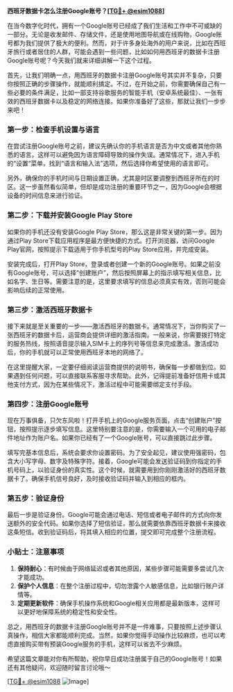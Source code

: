**西班牙数据卡怎么注册Google账号？[[TG💪+ @esim1088](https://t.me/s/esim1088)]**

在当今数字化时代，拥有一个Google账号已经成了我们生活和工作中不可或缺的一部分。无论是收发邮件、存储文件，还是使用地图导航或在线购物，Google账号都为我们提供了极大的便利。然而，对于许多身处海外的用户来说，比如在西班牙旅行或者居住的人群，可能会遇到一些问题，比如如何用西班牙的数据卡注册Google账号呢？今天我们就来详细讲解一下这个过程。

首先，让我们明确一点，用西班牙的数据卡注册Google账号其实并不复杂，只要你按照正确的步骤操作，就能顺利搞定。不过，在开始之前，你需要确保自己有一些必要的条件满足，比如一部支持谷歌服务的智能手机（安卓系统最佳）、一张有效的西班牙数据卡以及稳定的网络连接。如果你准备好了这些，那就让我们一步步来吧！

### **第一步：检查手机设置与语言**
在尝试注册Google账号之前，建议先确认你的手机语言是否为中文或者其他你熟悉的语言。这样可以避免因为语言障碍导致的操作失误。通常情况下，进入手机的“设置”菜单，找到“语言和输入法”选项，然后选择你希望使用的语言即可。

另外，确保你的手机时间与日期设置正确，尤其是时区要调整到西班牙所在的时区。这一步虽然看似简单，但却是成功注册的重要环节之一，因为Google会根据设备的时间信息来进行验证。

### **第二步：下载并安装Google Play Store**
如果你的手机还没有安装Google Play Store，那么这是非常关键的第一步。因为通过Play Store下载应用程序是最方便快捷的方式。打开浏览器，访问Google Play官网，按照提示下载适用于你手机型号的Play Store应用，并完成安装。

安装完成后，打开Play Store，登录或者创建一个新的Google账号。如果之前没有Google账号，可以选择“创建账户”，然后按照屏幕上的指示填写相关信息，比如名字、生日等。需要注意的是，这里要求填写的信息必须真实有效，否则可能会影响后续的正常使用。

### **第三步：激活西班牙数据卡**
接下来就是至关重要的一步——激活西班牙的数据卡。通常情况下，当你购买了一张西班牙的数据卡后，运营商会提供详细的激活指南。一般来说，你需要拨打特定的服务热线，按照语音提示输入SIM卡上的序列号等信息来完成激活。激活成功后，你的手机就可以正常使用西班牙本地的网络了。

在这里提醒大家，一定要仔细阅读运营商提供的说明书，确保每一步都做到位。如果遇到任何问题，可以直接联系客服寻求帮助。此外，记得提前准备好信用卡或其他支付方式，因为在某些情况下，激活过程中可能需要绑定支付手段。

### **第四步：注册Google账号**
现在万事俱备，只欠东风啦！打开手机上的Google服务页面，点击“创建账户”按钮，按照提示逐步填写信息。这里特别要注意的是，你需要输入一个可用的电子邮件地址作为账户名。如果你已经有了一个Google账号，可以直接跳过此步骤。

填写完基本信息后，系统会要求你设置密码。为了安全起见，建议使用强密码，包含大小写字母、数字及特殊字符。接着，Google可能会发送验证码到你指定的手机号码上，以验证身份的真实性。这个时候，就需要用到你刚刚激活好的西班牙数据卡了。确保手机信号良好，及时接收验证码并输入到相应的框内。

### **第五步：验证身份**
最后一步是验证身份。Google可能会通过电话、短信或者电子邮件的方式向你发送额外的安全代码。如果你选择了短信验证，那么就需要依靠西班牙数据卡来接收这条短信。收到验证码后，将其填入相应的位置，提交即可完成整个注册流程。

### **小贴士：注意事项**
1. **保持耐心**：有时候由于网络延迟或者其他原因，某些步骤可能需要多尝试几次才能成功。
2. **保护个人信息**：在整个注册过程中，切勿泄露个人敏感信息，比如银行账户详情等。
3. **定期更新软件**：确保手机操作系统和Google相关应用都是最新版本，这样可以更好地保障系统的稳定性和安全性。

总之，用西班牙的数据卡注册Google账号并不是一件难事，只要按照上述步骤认真操作，相信大家都能顺利完成。当然，如果你觉得手动操作比较麻烦，也可以考虑直接购买带有预装Google服务的手机，这样可以省去不少麻烦。

希望这篇文章能对你有所帮助，祝你早日成功注册属于自己的Google账号！如果还有其他疑问，欢迎随时留言讨论哦～

[[TG💪+ @esim1088](https://t.me/s/esim1088) ![Image](https://i.postimg.cc/4NQfJmqS/Snipaste-2025-05-13-00-14-12.png)]